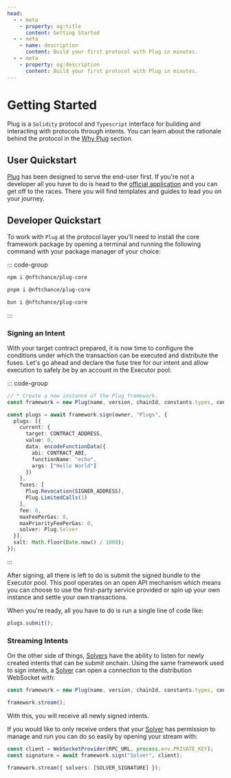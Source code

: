 ```yaml
---
head:
  - - meta
    - property: og:title
      content: Getting Started
  - - meta
    - name: description
      content: Build your first protocol with Plug in minutes.
  - - meta
    - property: og:description
      content: Build your first protocol with Plug in minutes.
---
```


# Getting Started

Plug is a `Solidity` protocol and `Typescript` interface for building and interacting with protocols through intents. You can learn about the rationale behind the protocol in the [Why Plug](/introduction/why-plug) section.

## User Quickstart

[Plug](/) has been designed to serve the end-user first. If you're not a developer all you have to do is head to the [official application](https://onplug.io) and you can get off to the races. There you will find templates and guides to lead you on your journey.

## Developer Quickstart

To work with `Plug` at the protocol layer you'll need to install the core framework package by opening a terminal and running the following command with your package manager of your choice:

::: code-group

```bash [npm]
npm i @nftchance/plug-core
```

```bash [pnpm]
pnpm i @nftchance/plug-core
```

```bash [bun]
bun i @nftchance/plug-core
```

:::

### Signing an Intent

With your target contract prepared, it is now time to configure the conditions under which the transaction can be executed and distribute the fuses. Let's go ahead and declare the fuse tree for our intent and allow execution to safely be by an account in the Executor pool:

::: code-group

```typescript [./signer.ts]
// * Create a new instance of the Plug framework.
const framework = new Plug(name, version, chainId, constants.types, contract);

const plugs = await framework.sign(owner, "Plugs", {
  plugs: [{
    current: {
      target: CONTRACT_ADDRESS,
      value: 0,
      data: encodeFunctionData({
        abi: CONTRACT_ABI,
        functionName: "echo",
        args: ["Hello World"]
      })
    },
    fuses: [
      Plug.Revocation(SIGNER_ADDRESS),
      Plug.LimitedCalls(1)
    ],
    fee: 0,
    maxFeePerGas: 0,
    maxPriorityFeePerGas: 0,
    solver: Plug.Solver
  }],
  salt: Math.floor(Date.now() / 1000);
});
```

:::

After signing, all there is left to do is submit the signed bundle to the Executor pool. This pool operates on an open API mechanism which means you can choose to use the first-party service provided or spin up your own instance and settle your own transactions.

When you're ready, all you have to do is run a single line of code like:

```typescript [./signer.ts]
plugs.submit();
```

### Streaming Intents

On the other side of things, [Solvers](/core/solvers) have the ability to listen for newly created intents that can be submit onchain. Using the same framework used to sign intents, a [Solver](/core/solvers) can open a connection to the distribution WebSocket with:

```typescript [./solver.ts]
const framework = new Plug(name, version, chainId, constants.types, contract);

framework.stream();
```

With this, you will receive all newly signed intents.

If you would like to only receive orders that your [Solver](/core/solvers) has permission to manage and run you can do so easily by opening your stream with:

```typescript [./solver.ts]
const client = WebSocketProvider(RPC_URL, process.env.PRIVATE_KEY);
const signature = await framework.sign("Solver", client);

framework.stream({ solvers: [SOLVER_SIGNATURE] });
```
